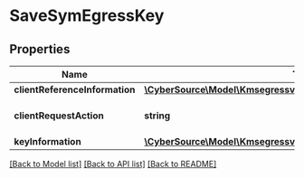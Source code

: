 # SaveSymEgressKey

## Properties
Name | Type | Description | Notes
------------ | ------------- | ------------- | -------------
**clientReferenceInformation** | [**\CyberSource\Model\Kmsegressv2keyssymClientReferenceInformation**](Kmsegressv2keyssymClientReferenceInformation.md) |  | [optional] 
**clientRequestAction** | **string** | Client request action. | 
**keyInformation** | [**\CyberSource\Model\Kmsegressv2keyssymKeyInformation**](Kmsegressv2keyssymKeyInformation.md) |  | 

[[Back to Model list]](../README.md#documentation-for-models) [[Back to API list]](../README.md#documentation-for-api-endpoints) [[Back to README]](../README.md)


